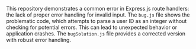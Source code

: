 This repository demonstrates a common error in Express.js route handlers:  the lack of proper error handling for invalid input. The `bug.js` file shows the problematic code, which attempts to parse a user ID as an integer without checking for potential errors. This can lead to unexpected behavior or application crashes. The `bugSolution.js` file provides a corrected version with robust error handling.